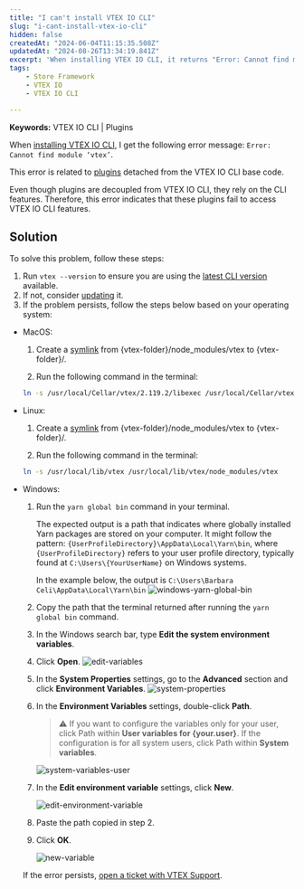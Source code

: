 ```yaml
---
title: "I can't install VTEX IO CLI"
slug: "i-cant-install-vtex-io-cli"
hidden: false
createdAt: "2024-06-04T11:15:35.508Z"
updatedAt: "2024-08-26T13:34:19.841Z"
excerpt: 'When installing VTEX IO CLI, it returns "Error: Cannot find module vtex".'
tags:
    - Store Framework
    - VTEX IO
    - VTEX IO CLI

---
```


**Keywords:** VTEX IO CLI | Plugins

When [installing VTEX IO CLI](https://developers.vtex.com/docs/guides/vtex-io-documentation-vtex-io-cli-install), I get the following error message: `Error: Cannot find module ‘vtex’`.

This error is related to [plugins](https://developers.vtex.com/docs/guides/vtex-io-documentation-vtex-io-cli-plugins) detached from the VTEX IO CLI base code.

Even though plugins are decoupled from VTEX IO CLI, they rely on the CLI features. Therefore, this error indicates that these plugins fail to access VTEX IO CLI features.

## Solution

To solve this problem, follow these steps:

1. Run `vtex --version` to ensure you are using the [latest CLI version](https://github.com/vtex/toolbelt/blob/3.x/CHANGELOG.md) available.
2. If not, consider [updating](https://developers.vtex.com/docs/guides/vtex-io-documentation-vtex-io-cli-update) it.
3. If the problem persists, follow the steps below based on your operating system:

- MacOS:

  1. Create a [symlink](https://en.wikipedia.org/wiki/Symbolic_link) from {vtex-folder}/node_modules/vtex to {vtex-folder}/.

  2. Run the following command in the terminal:

  ```sh
  ln -s /usr/local/Cellar/vtex/2.119.2/libexec /usr/local/Cellar/vtex/2.119.2/libexec/node_modules/vtex
  ```

- Linux:

  1. Create a [symlink](https://en.wikipedia.org/wiki/Symbolic_link) from {vtex-folder}/node_modules/vtex to {vtex-folder}/.

  2. Run the following command in the terminal:

  ```sh
  ln -s /usr/local/lib/vtex /usr/local/lib/vtex/node_modules/vtex
  ```

- Windows:

  1. Run the `yarn global bin` command in your terminal.

     The expected output is a path that indicates where globally installed Yarn packages are stored on your computer. It might follow the pattern: `{UserProfileDirectory}\AppData\Local\Yarn\bin`, where `{UserProfileDirectory}` refers to your user profile directory, typically found at `C:\Users\{YourUserName}` on Windows systems.

     In the example below, the output is `C:\Users\Barbara Celi\AppData\Local\Yarn\bin`
     ![windows-yarn-global-bin](https://cdn.jsdelivr.net/gh/vtexdocs/dev-portal-content@main/docs/troubleshooting/development/windows-yarn-global-bin.png)

  2. Copy the path that the terminal returned after running the `yarn global bin` command.

  3. In the Windows search bar, type **Edit the system environment variables**.

  4. Click **Open**.
     ![edit-variables](https://cdn.jsdelivr.net/gh/vtexdocs/dev-portal-content@main/docs/troubleshooting/development/windows-search-en.png)

  5. In the **System Properties** settings, go to the **Advanced** section and click **Environment Variables**.
     ![system-properties](https://cdn.jsdelivr.net/gh/vtexdocs/dev-portal-content@main/docs/troubleshooting/development/environment-variables-en.png)

  6. In the **Environment Variables** settings, double-click **Path**.

     > ⚠️ If you want to configure the variables only for your user, click Path within **User variables for {your.user}**. If the configuration is for all system users, click Path within **System variables**.

     ![system-variables-user](https://cdn.jsdelivr.net/gh/vtexdocs/dev-portal-content@main/docs/troubleshooting/development/system-variables-en.png)

  7. In the **Edit environment variable** settings, click **New**.

     ![edit-environment-variable](https://cdn.jsdelivr.net/gh/vtexdocs/dev-portal-content@main/docs/troubleshooting/development/new-variable-en.png)

  8. Paste the path copied in step 2.

  9. Click **OK**.

     ![new-variable](https://cdn.jsdelivr.net/gh/vtexdocs/dev-portal-content@main/docs/troubleshooting/development/new-variable-2-en.png)

  If the error persists, [open a ticket with VTEX Support](https://help-tickets.vtex.com/smartlink/sso/login/zendesk).
